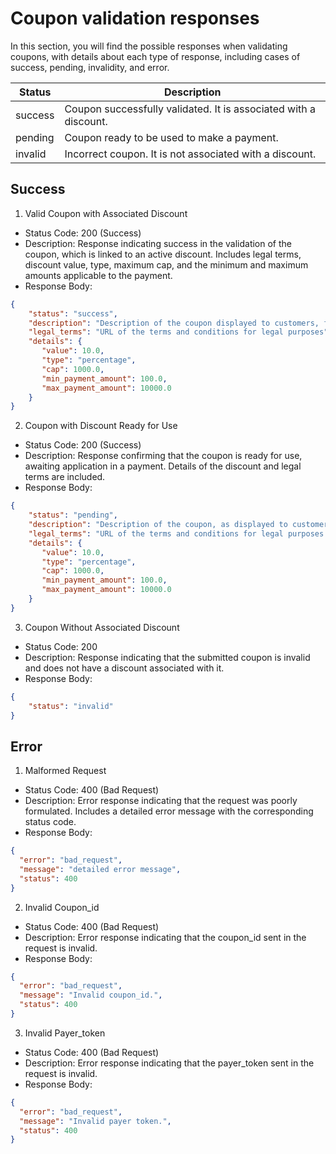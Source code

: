 # Coupon validation responses

In this section, you will find the possible responses when validating coupons, with details about each type of response, including cases of success, pending, invalidity, and error.

| Status   | Description |
| --- | --- |
| success  | Coupon successfully validated. It is associated with a discount. |
| pending  | Coupon ready to be used to make a payment. |
| invalid  | Incorrect coupon. It is not associated with a discount.  |

## Success

1. Valid Coupon with Associated Discount

* Status Code: 200 (Success)
* Description: Response indicating success in the validation of the coupon, which is linked to an active discount. Includes legal terms, discount value, type, maximum cap, and the minimum and maximum amounts applicable to the payment.
* Response Body:

```Json
{
    "status": "success",
    "description": "Description of the coupon displayed to customers, for example, in interfaces, invoices, or receipts",
    "legal_terms": "URL of the terms and conditions for legal purposes",
    "details": {
       "value": 10.0,
       "type": "percentage",
       "cap": 1000.0,
       "min_payment_amount": 100.0,
       "max_payment_amount": 10000.0
    }
}
```

2. Coupon with Discount Ready for Use

* Status Code: 200 (Success)
* Description: Response confirming that the coupon is ready for use, awaiting application in a payment. Details of the discount and legal terms are included.
* Response Body:

```Json
{
    "status": "pending",
    "description": "Description of the coupon, as displayed to customers in interfaces, invoices, or receipts.",
    "legal_terms": "URL of the terms and conditions for legal purposes.",
    "details": {
       "value": 10.0,
       "type": "percentage",
       "cap": 1000.0,
       "min_payment_amount": 100.0,
       "max_payment_amount": 10000.0
    }
}
```

3. Coupon Without Associated Discount

* Status Code: 200
* Description: Response indicating that the submitted coupon is invalid and does not have a discount associated with it.
* Response Body: 

```Json
{
    "status": "invalid"
}
```

## Error

1. Malformed Request

* Status Code: 400 (Bad Request)
* Description: Error response indicating that the request was poorly formulated. Includes a detailed error message with the corresponding status code.
* Response Body: 

```Json
{
  "error": "bad_request",
  "message": "detailed error message",
  "status": 400
}
```

2. Invalid Coupon_id

* Status Code: 400 (Bad Request)
* Description: Error response indicating that the coupon_id sent in the request is invalid.
* Response Body:

```json
{
  "error": "bad_request",
  "message": "Invalid coupon_id.",
  "status": 400
}
```

3. Invalid Payer_token

* Status Code: 400 (Bad Request)
* Description: Error response indicating that the payer_token sent in the request is invalid.
* Response Body:

```json
{
  "error": "bad_request",
  "message": "Invalid payer token.",
  "status": 400
}
```

